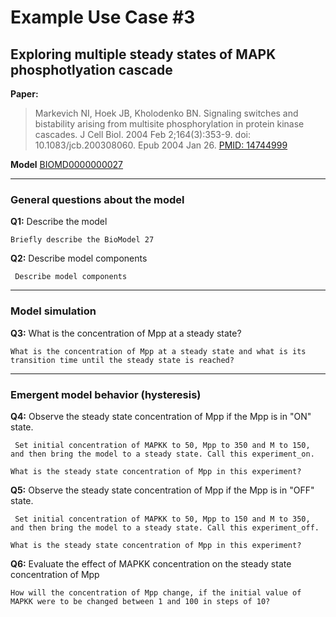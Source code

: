 # Example Use Case #3
## Exploring multiple steady states of MAPK phosphotlyation cascade




**Paper:**
>Markevich NI, Hoek JB, Kholodenko BN. Signaling switches and bistability arising from multisite phosphorylation in protein kinase cascades. J Cell Biol. 2004 Feb 2;164(3):353-9. doi: 10.1083/jcb.200308060. Epub 2004 Jan 26. [PMID: 14744999](https://pubmed.ncbi.nlm.nih.gov/14744999/)

**Model** [BIOMD0000000027](https://www.ebi.ac.uk/biomodels/BIOMD0000000027)


<hr>

### General questions about the model

**Q1:** Describe the model <br>

```Briefly describe the BioModel 27```


**Q2:** Describe model components <br>

``` Describe model components```

<hr>

### Model simulation

**Q3:** What is the concentration of Mpp at a steady state? <br>

``` What is the concentration of Mpp at a steady state and what is its transition time until the steady state is reached? ```

<hr>

### Emergent model behavior (hysteresis)

**Q4:** Observe the steady state concentration of Mpp if the Mpp is in "ON" state.<br>

``` Set initial concentration of MAPKK to 50, Mpp to 350 and M to 150, and then bring the model to a steady state. Call this experiment_on.```

```What is the steady state concentration of Mpp in this experiment?```

**Q5:** Observe the steady state concentration of Mpp if the Mpp is in "OFF" state.<br>

``` Set initial concentration of MAPKK to 50, Mpp to 150 and M to 350, and then bring the model to a steady state. Call this experiment_off.```

```What is the steady state concentration of Mpp in this experiment?```


**Q6:** Evaluate the effect of MAPKK concentration on the steady state concentration of Mpp<br>

```How will the concentration of Mpp change, if the initial value of MAPKK were to be changed between 1 and 100 in steps of 10?```
